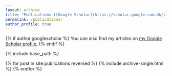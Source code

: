 ```yaml
---
layout: archive
title: "Publications ([Google Scholar](https://scholar.google.com.hk/citations?user=jgNTXn0AAAAJ&hl=zh-CN))"
permalink: /publications/
author_profile: true
---
```


{% if author.googlescholar %}
  You can also find my articles on <u><a href="{{author.googlescholar}}">my Google Scholar profile</a>.</u>
{% endif %}

{% include base_path %}

{% for post in site.publications reversed %}
  {% include archive-single.html %}
{% endfor %}
